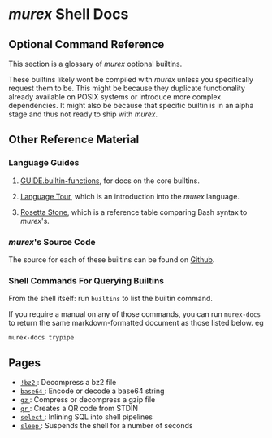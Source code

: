 # _murex_ Shell Docs

## Optional Command Reference

This section is a glossary of _murex_ optional builtins.

These builtins likely wont be compiled with _murex_ unless you specifically
request them to be. This might be because they duplicate functionality
already available on POSIX systems or introduce more complex dependencies.
It might also be because that specific builtin is in an alpha stage and thus
not ready to ship with _murex_.

## Other Reference Material

### Language Guides

1. [GUIDE.builtin-functions](./GUIDE.builtin-functions.md), for docs
   on the core builtins.

2. [Language Tour](GUIDE.quick-start.md), which is an introduction into
   the _murex_ language.

3. [Rosetta Stone](user-guide/rosetta-stone.md), which is a reference
   table comparing Bash syntax to _murex_'s.

### _murex_'s Source Code

The source for each of these builtins can be found on [Github](https://github.com/lmorg/murex/tree/master/builtins/optional).

### Shell Commands For Querying Builtins

From the shell itself: run `builtins` to list the builtin command.

If you require a manual on any of those commands, you can run `murex-docs`
to return the same markdown-formatted document as those listed below. eg

    murex-docs trypipe

## Pages

* [`!bz2` ](optional/bz2.md):
  Decompress a bz2 file
* [`base64` ](optional/base64.md):
  Encode or decode a base64 string
* [`gz` ](optional/gz.md):
  Compress or decompress a gzip file
* [`qr` ](optional/qr.md):
  Creates a QR code from STDIN
* [`select` ](optional/select.md):
  Inlining SQL into shell pipelines
* [`sleep` ](optional/sleep.md):
  Suspends the shell for a number of seconds